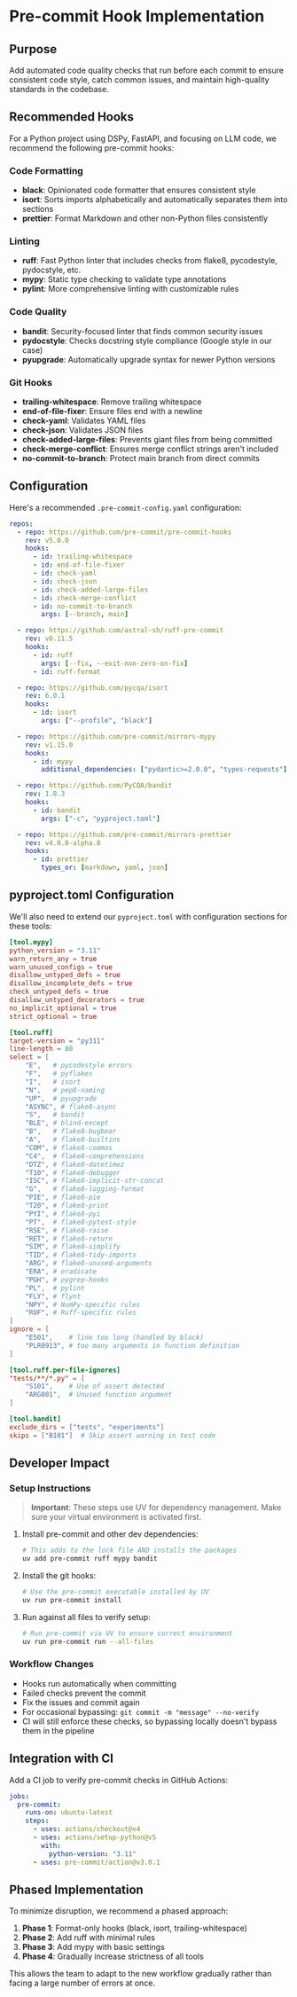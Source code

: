 # Pre-commit Hook Implementation

## Purpose

Add automated code quality checks that run before each commit to ensure consistent code style, catch common issues, and maintain high-quality standards in the codebase.

## Recommended Hooks

For a Python project using DSPy, FastAPI, and focusing on LLM code, we recommend the following pre-commit hooks:

### Code Formatting

- **black**: Opinionated code formatter that ensures consistent style
- **isort**: Sorts imports alphabetically and automatically separates them into sections
- **prettier**: Format Markdown and other non-Python files consistently

### Linting

- **ruff**: Fast Python linter that includes checks from flake8, pycodestyle, pydocstyle, etc.
- **mypy**: Static type checking to validate type annotations
- **pylint**: More comprehensive linting with customizable rules

### Code Quality

- **bandit**: Security-focused linter that finds common security issues
- **pydocstyle**: Checks docstring style compliance (Google style in our case)
- **pyupgrade**: Automatically upgrade syntax for newer Python versions

### Git Hooks

- **trailing-whitespace**: Remove trailing whitespace
- **end-of-file-fixer**: Ensure files end with a newline
- **check-yaml**: Validates YAML files
- **check-json**: Validates JSON files
- **check-added-large-files**: Prevents giant files from being committed
- **check-merge-conflict**: Ensures merge conflict strings aren't included
- **no-commit-to-branch**: Protect main branch from direct commits

## Configuration

Here's a recommended `.pre-commit-config.yaml` configuration:

```yaml
repos:
  - repo: https://github.com/pre-commit/pre-commit-hooks
    rev: v5.0.0
    hooks:
      - id: trailing-whitespace
      - id: end-of-file-fixer
      - id: check-yaml
      - id: check-json
      - id: check-added-large-files
      - id: check-merge-conflict
      - id: no-commit-to-branch
        args: [--branch, main]

  - repo: https://github.com/astral-sh/ruff-pre-commit
    rev: v0.11.5
    hooks:
      - id: ruff
        args: [--fix, --exit-non-zero-on-fix]
      - id: ruff-format

  - repo: https://github.com/pycqa/isort
    rev: 6.0.1
    hooks:
      - id: isort
        args: ["--profile", "black"]

  - repo: https://github.com/pre-commit/mirrors-mypy
    rev: v1.15.0
    hooks:
      - id: mypy
        additional_dependencies: ["pydantic>=2.0.0", "types-requests"]

  - repo: https://github.com/PyCQA/bandit
    rev: 1.8.3
    hooks:
      - id: bandit
        args: ["-c", "pyproject.toml"]

  - repo: https://github.com/pre-commit/mirrors-prettier
    rev: v4.0.0-alpha.8
    hooks:
      - id: prettier
        types_or: [markdown, yaml, json]
```

## pyproject.toml Configuration

We'll also need to extend our `pyproject.toml` with configuration sections for these tools:

```toml
[tool.mypy]
python_version = "3.11"
warn_return_any = true
warn_unused_configs = true
disallow_untyped_defs = true
disallow_incomplete_defs = true
check_untyped_defs = true
disallow_untyped_decorators = true
no_implicit_optional = true
strict_optional = true

[tool.ruff]
target-version = "py311"
line-length = 88
select = [
    "E",   # pycodestyle errors
    "F",   # pyflakes
    "I",   # isort
    "N",   # pep8-naming
    "UP",  # pyupgrade
    "ASYNC", # flake8-async
    "S",   # bandit
    "BLE", # blind-except
    "B",   # flake8-bugbear
    "A",   # flake8-builtins
    "COM", # flake8-commas
    "C4",  # flake8-comprehensions
    "DTZ", # flake8-datetimez
    "T10", # flake8-debugger
    "ISC", # flake8-implicit-str-concat
    "G",   # flake8-logging-format
    "PIE", # flake8-pie
    "T20", # flake8-print
    "PYI", # flake8-pyi
    "PT",  # flake8-pytest-style
    "RSE", # flake8-raise
    "RET", # flake8-return
    "SIM", # flake8-simplify
    "TID", # flake8-tidy-imports
    "ARG", # flake8-unused-arguments
    "ERA", # eradicate
    "PGH", # pygrep-hooks
    "PL",  # pylint
    "FLY", # flynt
    "NPY", # NumPy-specific rules
    "RUF", # Ruff-specific rules
]
ignore = [
    "E501",    # line too long (handled by black)
    "PLR0913", # too many arguments in function definition
]

[tool.ruff.per-file-ignores]
"tests/**/*.py" = [
    "S101",    # Use of assert detected
    "ARG001",  # Unused function argument
]

[tool.bandit]
exclude_dirs = ["tests", "experiments"]
skips = ["B101"]  # Skip assert warning in test code
```

## Developer Impact

### Setup Instructions

> **Important**: These steps use UV for dependency management. Make sure your virtual environment is activated first.

1. Install pre-commit and other dev dependencies:

   ```bash
   # This adds to the lock file AND installs the packages
   uv add pre-commit ruff mypy bandit
   ```

2. Install the git hooks:

   ```bash
   # Use the pre-commit executable installed by UV
   uv run pre-commit install
   ```

3. Run against all files to verify setup:
   ```bash
   # Run pre-commit via UV to ensure correct environment
   uv run pre-commit run --all-files
   ```

### Workflow Changes

- Hooks run automatically when committing
- Failed checks prevent the commit
- Fix the issues and commit again
- For occasional bypassing: `git commit -m "message" --no-verify`
- CI will still enforce these checks, so bypassing locally doesn't bypass them in the pipeline

## Integration with CI

Add a CI job to verify pre-commit checks in GitHub Actions:

```yaml
jobs:
  pre-commit:
    runs-on: ubuntu-latest
    steps:
      - uses: actions/checkout@v4
      - uses: actions/setup-python@v5
        with:
          python-version: "3.11"
      - uses: pre-commit/action@v3.0.1
```

## Phased Implementation

To minimize disruption, we recommend a phased approach:

1. **Phase 1**: Format-only hooks (black, isort, trailing-whitespace)
2. **Phase 2**: Add ruff with minimal rules
3. **Phase 3**: Add mypy with basic settings
4. **Phase 4**: Gradually increase strictness of all tools

This allows the team to adapt to the new workflow gradually rather than facing a large number of errors at once.
